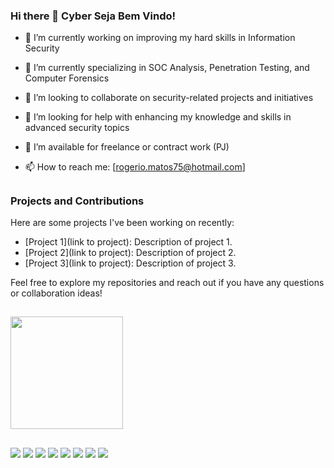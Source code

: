 ### Hi there 👋 Cyber Seja Bem Vindo!  

<!--
**RogerioMatos75/RogerioMatos75** is a ✨ _special_ ✨ repository because its `README.md` (this file) appears on your GitHub profile.

Here are some ideas to get you started:
-->
<div>

- 🔭 I’m currently working on improving my hard skills in Information Security

- 🌱 I’m currently specializing in SOC Analysis, Penetration Testing, and Computer Forensics

- 👯 I’m looking to collaborate on security-related projects and initiatives

- 🤔 I’m looking for help with enhancing my knowledge and skills in advanced security topics

- 💼 I’m available for freelance or contract work (PJ)

- 📫 How to reach me: [rogerio.matos75@hotmail.com]

##

### Projects and Contributions

Here are some projects I've been working on recently:

- [Project 1](link to project): Description of project 1.
- [Project 2](link to project): Description of project 2.
- [Project 3](link to project): Description of project 3.

Feel free to explore my repositories and reach out if you have any questions or collaboration ideas!

##

  <img height="180em" src="https://github-readme-stats.vercel.app/api?username=RogerioMatos75&show_icons=true&theme=dark&include_all_commits=true&count_private=true"/>

##

<div>
  <a href="https://www.youtube.com/channel/UCZ3BtkOjEKKEGez_xGpxk_Q" target="_blank"><img src="https://img.shields.io/badge/YouTube-FF0000?style=for-the-badge&logo=youtube&logoColor=white" target="_blank"></a>
  <a href="https://www.twitch.tv/nocontrole75" target="_blank"><img src="https://img.shields.io/badge/Twitch-9146FF?style=for-the-badge&logo=twitch&logoColor=white" target="_blank"></a>
  <a href="https://www.linkedin.com/in/rogerio-matos-39045596/" target="_blank"><img src="https://img.shields.io/badge/LinkedIn-0077B5?style=for-the-badge&logo=linkedin&logoColor=white" target="_blank"></a>
  <a href="https://x.com/RogerioMatos75" target="_blank"><img src="https://img.shields.io/badge/Twitter-1DA1F2?style=for-the-badge&logo=twitter&logoColor=white" target="_blank"></a>
  <a href="https://www.instagram.com/rogeriomatos1975" target="_blank"><img src="https://img.shields.io/badge/Instagram-E4405F?style=for-the-badge&logo=instagram&logoColor=white" target="_blank"></a>
  <a href="https://www.facebook.com/" target="_blank"><img src="https://img.shields.io/badge/Facebook-1877F2?style=for-the-badge&logo=facebook&logoColor=white" target="_blank"></a>
  <a href="https://github.com/RogerioMatos75" target="_blank"><img src="https://img.shields.io/badge/GitHub-181717?style=for-the-badge&logo=github&logoColor=white" target="_blank"></a>
  <a href="https://discord.com/rogeriomatos1975" target="_blank"><img src="https://img.shields.io/badge/Discord-5865F2?style=for-the-badge&logo=discord&logoColor=white" target="_blank"></a>
</div>

##
